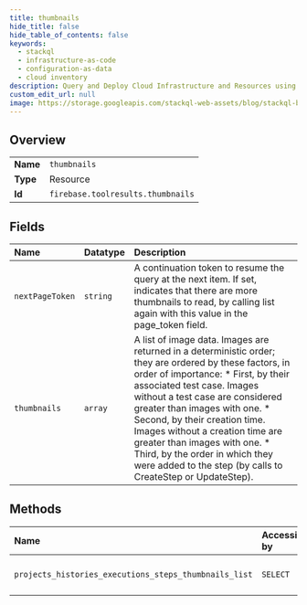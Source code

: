 ```yaml
---
title: thumbnails
hide_title: false
hide_table_of_contents: false
keywords:
  - stackql
  - infrastructure-as-code
  - configuration-as-data
  - cloud inventory
description: Query and Deploy Cloud Infrastructure and Resources using SQL
custom_edit_url: null
image: https://storage.googleapis.com/stackql-web-assets/blog/stackql-blog-post-featured-image.png
---
```

  
    

## Overview
<table><tbody>
<tr><td><b>Name</b></td><td><code>thumbnails</code></td></tr>
<tr><td><b>Type</b></td><td>Resource</td></tr>
<tr><td><b>Id</b></td><td><code>firebase.toolresults.thumbnails</code></td></tr>
</tbody></table>

## Fields
| Name | Datatype | Description |
|:-----|:---------|:------------|
| `nextPageToken` | `string` | A continuation token to resume the query at the next item. If set, indicates that there are more thumbnails to read, by calling list again with this value in the page_token field. |
| `thumbnails` | `array` | A list of image data. Images are returned in a deterministic order; they are ordered by these factors, in order of importance: * First, by their associated test case. Images without a test case are considered greater than images with one. * Second, by their creation time. Images without a creation time are greater than images with one. * Third, by the order in which they were added to the step (by calls to CreateStep or UpdateStep). |
## Methods
| Name | Accessible by | Required Params |
|:-----|:--------------|:----------------|
| `projects_histories_executions_steps_thumbnails_list` | `SELECT` | `executionId, historyId, projectId, stepId` |
